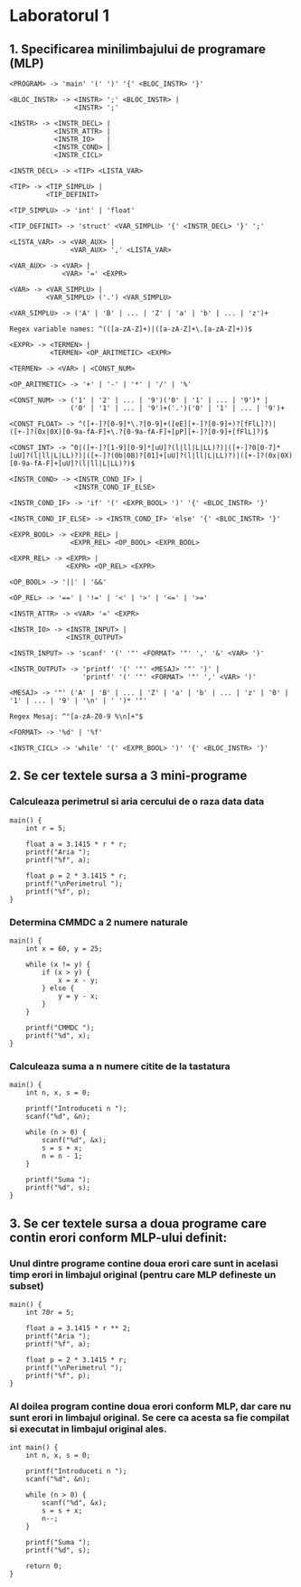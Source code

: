 # Laboratorul 1


## 1. Specificarea minilimbajului de programare (MLP)

```
<PROGRAM> -> 'main' '(' ')' '{' <BLOC_INSTR> '}'

<BLOC_INSTR> -> <INSTR> ';' <BLOC_INSTR> | 
                <INSTR> ';'
                
<INSTR> -> <INSTR_DECL> |
           <INSTR_ATTR> |
           <INSTR_IO>   |
           <INSTR_COND> |
           <INSTR_CICL>
           
<INSTR_DECL> -> <TIP> <LISTA_VAR>

<TIP> -> <TIP_SIMPLU> |
         <TIP_DEFINIT>
         
<TIP_SIMPLU> -> 'int' | 'float'
         
<TIP_DEFINIT> -> 'struct' <VAR_SIMPLU> '{' <INSTR_DECL> '}' ';'
         
<LISTA_VAR> -> <VAR_AUX> |
               <VAR_AUX> ',' <LISTA_VAR>
               
<VAR_AUX> -> <VAR> | 
             <VAR> '=' <EXPR>
             
<VAR> -> <VAR_SIMPLU> | 
         <VAR_SIMPLU> ('.') <VAR_SIMPLU>

<VAR_SIMPLU> -> ('A' | 'B' | ... | 'Z' | 'a' | 'b' | ... | 'z')+

Regex variable names: ^(([a-zA-Z]+)|([a-zA-Z]+\.[a-zA-Z]+))$

<EXPR> -> <TERMEN> |
          <TERMEN> <OP_ARITMETIC> <EXPR>
          
<TERMEN> -> <VAR> | <CONST_NUM>

<OP_ARITMETIC> -> '+' | '-' | '*' | '/' | '%'

<CONST_NUM> -> ('1' | '2' | ... | '9')('0' | '1' | ... | '9')* | 
               ('0' | '1' | ... | '9')+('.')('0' | '1' | ... | '9')+
               
<CONST_FLOAT> -> ^([+-]?[0-9]*\.?[0-9]+([eE][+-]?[0-9]+)?[fFlL]?)|([+-]?(0x|0X)[0-9a-fA-F]+\.?[0-9a-fA-F]+[pP][+-]?[0-9]+[fFlL]?)$

<CONST_INT> -> ^0|([+-]?[1-9][0-9]*[uU]?(l|ll|L|LL)?)|([+-]?0[0-7]*[uU]?(l|ll|L|LL)?)|([+-]?(0b|0B)?[01]+[uU]?(l|ll|L|LL)?)|([+-]?(0x|0X)[0-9a-fA-F]+[uU]?(l|ll|L|LL)?)$

<INSTR_COND> -> <INSTR_COND_IF> |
                <INSTR_COND_IF_ELSE>
                
<INSTR_COND_IF> -> 'if' '(' <EXPR_BOOL> ')' '{' <BLOC_INSTR> '}'

<INSTR_COND_IF_ELSE> -> <INSTR_COND_IF> 'else' '{' <BLOC_INSTR> '}'

<EXPR_BOOL> -> <EXPR_REL> |
               <EXPR_REL> <OP_BOOL> <EXPR_BOOL>
               
<EXPR_REL> -> <EXPR> |
              <EXPR> <OP_REL> <EXPR>
             
<OP_BOOL> -> '||' | '&&'

<OP_REL> -> '==' | '!=' | '<' | '>' | '<=' | '>='

<INSTR_ATTR> -> <VAR> '=' <EXPR>

<INSTR_IO> -> <INSTR_INPUT> |
              <INSTR_OUTPUT>
              
<INSTR_INPUT> -> 'scanf' '(' '"' <FORMAT> '"' ',' '&' <VAR> ')'
                
<INSTR_OUTPUT> -> 'printf' '(' '"' <MESAJ> '"' ')' |
                  'printf' '(' '"' <FORMAT> '"' ',' <VAR> ')'
                 
<MESAJ> -> '"' ('A' | 'B' | ... | 'Z' | 'a' | 'b' | ... | 'z' | '0' | '1' | ... | '9' | '\n' | ' ')* '"'

Regex Mesaj: ^"[a-zA-Z0-9 %\n]+"$

<FORMAT> -> '%d' | '%f'

<INSTR_CICL> -> 'while' '(' <EXPR_BOOL> ')' '{' <BLOC_INSTR> '}'
```

## 2. Se cer textele sursa a 3 mini-programe

### Calculeaza perimetrul si aria cercului de o raza data data

```
main() {
    int r = 5;
    
    float a = 3.1415 * r * r;
    printf("Aria ");
    printf("%f", a);
    
    float p = 2 * 3.1415 * r;
    printf("\nPerimetrul ");
    printf("%f", p);
}
```


### Determina CMMDC a 2 numere naturale

```
main() {
    int x = 60, y = 25;
    
    while (x != y) {
        if (x > y) {
            x = x - y;
        } else {
            y = y - x;
        }
    }
    
    printf("CMMDC ");
    printf("%d", x);
}
```


### Calculeaza suma a n numere citite de la tastatura

```
main() {
    int n, x, s = 0;
    
    printf("Introduceti n ");
    scanf("%d", &n);
    
    while (n > 0) {
        scanf("%d", &x);
        s = s + x;
        n = n - 1;
    }
    
    printf("Suma ");
    printf("%d", s);
}
```

## 3. Se cer textele sursa a doua programe care contin erori conform MLP-ului definit:

### Unul dintre programe contine doua erori care sunt in acelasi timp erori in limbajul original (pentru care MLP defineste un subset)

```
main() {
    int 70r = 5;
    
    float a = 3.1415 * r ** 2;
    printf("Aria ");
    printf("%f", a);
    
    float p = 2 * 3.1415 * r;
    printf("\nPerimetrul ");
    printf("%f", p);
}
```

### Al doilea program contine doua erori conform MLP, dar care nu sunt erori in limbajul original. Se cere ca acesta sa fie compilat si executat in limbajul original ales.

```
int main() {
    int n, x, s = 0;
    
    printf("Introduceti n ");
    scanf("%d", &n);
    
    while (n > 0) {
        scanf("%d", &x);
        s = s + x;
        n--;
    }
    
    printf("Suma ");
    printf("%d", s);
    
    return 0;
}
```